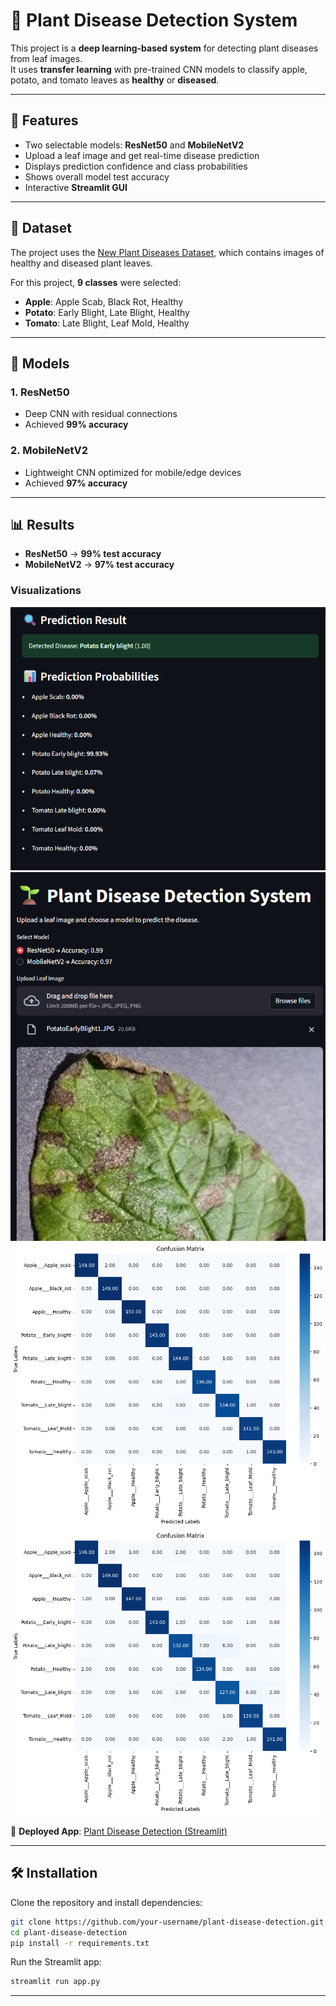 # 🌱 Plant Disease Detection System

This project is a **deep learning-based system** for detecting plant diseases from leaf images.  
It uses **transfer learning** with pre-trained CNN models to classify apple, potato, and tomato leaves as **healthy** or **diseased**.

---

## 🚀 Features

- Two selectable models: **ResNet50** and **MobileNetV2**
- Upload a leaf image and get real-time disease prediction
- Displays prediction confidence and class probabilities
- Shows overall model test accuracy
- Interactive **Streamlit GUI**

---

## 📂 Dataset

The project uses the [New Plant Diseases Dataset](https://www.kaggle.com/datasets/vipoooool/new-plant-diseases-dataset), which contains images of healthy and diseased plant leaves.

For this project, **9 classes** were selected:

- **Apple**: Apple Scab, Black Rot, Healthy
- **Potato**: Early Blight, Late Blight, Healthy
- **Tomato**: Late Blight, Leaf Mold, Healthy

---

## 🧠 Models

### 1. ResNet50

- Deep CNN with residual connections
- Achieved **99% accuracy**

### 2. MobileNetV2

- Lightweight CNN optimized for mobile/edge devices
- Achieved **97% accuracy**

---

## 📊 Results

- **ResNet50** → **99% test accuracy**
- **MobileNetV2** → **97% test accuracy**

### Visualizations

![Streamlit UI - Part 1](results/Interface_part1.png)  
![Streamlit UI - Part 2](results/Interface_part2.png)  
![Confusion Matrix - ResNet50](results/resnet_confusion_matrix.png)  
![Confusion Matrix - MobileNetV2](results/moblienet_confusion_matrix.png)

🔗 **Deployed App**: [Plant Disease Detection (Streamlit)](https://plant-disease-detection-classification-kxhhccldyzgfq4yunnqcsv.streamlit.app/)

---

## 🛠️ Installation

Clone the repository and install dependencies:

```bash
git clone https://github.com/your-username/plant-disease-detection.git
cd plant-disease-detection
pip install -r requirements.txt
```

Run the Streamlit app:

```bash
streamlit run app.py
```

---
